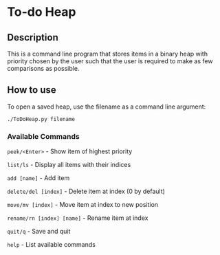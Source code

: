 # To-do Heap

## Description
This is a command line program that stores items in a binary heap with priority chosen by the user such that the user is required to make as few comparisons as possible.

## How to use
To open a saved heap, use the filename as a command line argument:

`./ToDoHeap.py filename`

### Available Commands
`peek/<Enter>` - Show item of highest priority

`list/ls` - Display all items with their indices

`add [name]` - Add item

`delete/del [index]` - Delete item at index (0 by default)

`move/mv [index]` - Move item at index to new position

`rename/rn [index] [name]` - Rename item at index

`quit/q` - Save and quit

`help` - List available commands
